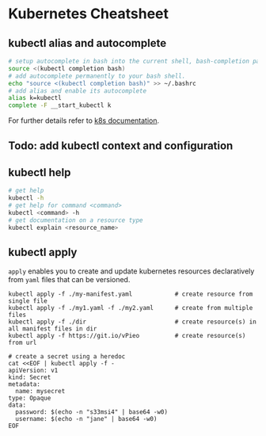 # Kubernetes Cheatsheet

## kubectl alias and autocomplete
```bash
# setup autocomplete in bash into the current shell, bash-completion package should be installed first.
source <(kubectl completion bash)
# add autocomplete permanently to your bash shell.
echo "source <(kubectl completion bash)" >> ~/.bashrc
# add alias and enable its autocomplete
alias k=kubectl
complete -F __start_kubectl k
```
For further details refer to [k8s documentation](https://kubernetes.io/docs/tasks/tools/included/).

## Todo: add kubectl context and configuration

## kubectl help
```bash
# get help
kubectl -h
# get help for command <command>
kubectl <command> -h
# get documentation on a resource type
kubectl explain <resource_name>
```

## kubectl apply
`apply` enables you to create and update kubernetes resources declaratively from `yaml` files that can be versioned.
```
kubectl apply -f ./my-manifest.yaml            # create resource from single file
kubectl apply -f ./my1.yaml -f ./my2.yaml      # create from multiple files
kubectl apply -f ./dir                         # create resource(s) in all manifest files in dir
kubectl apply -f https://git.io/vPieo          # create resource(s) from url

# create a secret using a heredoc
cat <<EOF | kubectl apply -f -
apiVersion: v1
kind: Secret
metadata:
  name: mysecret
type: Opaque
data:
  password: $(echo -n "s33msi4" | base64 -w0)
  username: $(echo -n "jane" | base64 -w0)
EOF
```
